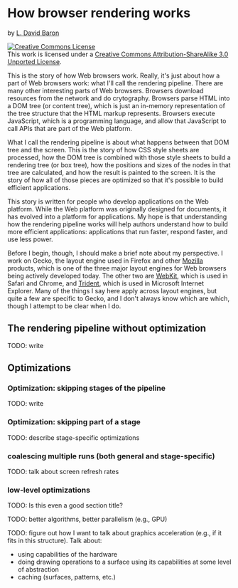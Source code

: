# How browser rendering works #

by [L. David Baron](http://dbaron.org)

<a rel="license" href="http://creativecommons.org/licenses/by-sa/3.0/"><img alt="Creative Commons License" style="border-width:0" src="http://i.creativecommons.org/l/by-sa/3.0/80x15.png" /></a><br />This work is licensed under a <a rel="license" href="http://creativecommons.org/licenses/by-sa/3.0/">Creative Commons Attribution-ShareAlike 3.0 Unported License</a>.

This is the story of how Web browsers work.  Really, it's just about how a part of Web browsers work:  what I'll call the rendering pipeline.  There are many other interesting parts of Web browsers.  Browsers download resources from the network and do crytography.  Browsers parse HTML into a DOM tree (or content tree), which is just an in-memory representation of the tree structure that the HTML markup represents.  Browsers execute JavaScript, which is a programming language, and allow that JavaScript to call APIs that are part of the Web platform.

What I call the rendering pipeline is about what happens between that DOM tree and the screen.  This is the story of how CSS style sheets are processed, how the DOM tree is combined with those style sheets to build a rendering tree (or box tree), how the positions and sizes of the nodes in that tree are calculated, and how the result is painted to the screen.  It is the story of how all of those pieces are optimized so that it's possible to build efficient applications.

This story is written for people who develop applications on the Web platform.  While the Web platform was originally designed for documents, it has evolved into a platform for applications.  My hope is that understanding how the rendering pipeline works will help authors understand how to build more efficient applications:  applications that run faster, respond faster, and use less power.

Before I begin, though, I should make a brief note about my perspective.  I work on Gecko, the layout engine used in Firefox and other [Mozilla](https://www.mozilla.org/) products, which is one of the three major layout engines for Web browsers being actively developed today.  The other two are [WebKit](http://www.webkit.org/), which is used in Safari and Chrome, and [Trident](http://en.wikipedia.org/wiki/Trident_%28layout_engine%29), which is used in Microsoft Internet Explorer.  Many of the things I say here apply across layout engines, but quite a few are specific to Gecko, and I don't always know which are which, though I attempt to be clear when I do.

## The rendering pipeline without optimization ##

TODO: write

## Optimizations ##

### Optimization: skipping stages of the pipeline

TODO: write

### Optimization: skipping part of a stage

TODO: describe stage-specific optimizations

### coalescing multiple runs (both general and stage-specific)

TODO: talk about screen refresh rates

### low-level optimizations

TODO: Is this even a good section title?

TODO: better algorithms, better parallelism (e.g., GPU)

TODO: figure out how I want to talk about graphics acceleration (e.g., if it fits in this structure).  Talk about:
- using capabilities of the hardware
- doing drawing operations to a surface using its capabilities at some level of abstraction
- caching (surfaces, patterns, etc.)

